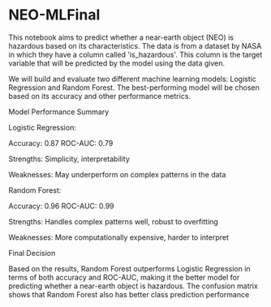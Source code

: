 # NEO-MLFinal
This notebook aims to predict whether a near-earth object (NEO) is hazardous based on its characteristics. The data is from a dataset by NASA in which they have a column called 'is_hazardous'. This column is the target variable that will be predicted by the model using the data given.

We will build and evaluate two different machine learning models: Logistic Regression and Random Forest. The best-performing model will be chosen based on its accuracy and other performance metrics.

Model Performance Summary

Logistic Regression:

Accuracy: 0.87
ROC-AUC: 0.79

Strengths: Simplicity, interpretability

Weaknesses: May underperform on complex patterns in the data

Random Forest:

Accuracy: 0.96
ROC-AUC: 0.99

Strengths: Handles complex patterns well, robust to overfitting

Weaknesses: More computationally expensive, harder to interpret


Final Decision

Based on the results, Random Forest outperforms Logistic Regression in terms of both accuracy and ROC-AUC, making it the better model for predicting whether a near-earth object is hazardous. The confusion matrix shows that Random Forest also has better class prediction performance
